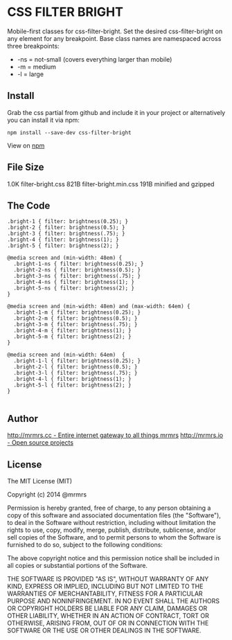 # CSS FILTER BRIGHT

  Mobile-first classes for css-filter-bright.
  Set the desired css-filter-bright on any element for any breakpoint.
  Base class names are namespaced across three breakpoints:

*  -ns = not-small (covers everything larger than mobile)
*  -m  = medium
*  -l  = large

## Install
Grab the css partial from github and include it in your project or alternatively
you can install it via npm:
```
npm install --save-dev css-filter-bright
```
View on [npm](https://www.npmjs.org/package/css-filter-bright)


## File Size

1.0K filter-bright.css
821B filter-bright.min.css 
191B minified and gzipped

## The Code
```
.bright-1 { filter: brightness(0.25); }
.bright-2 { filter: brightness(0.5); }
.bright-3 { filter: brightness(.75); }
.bright-4 { filter: brightness(1); }
.bright-5 { filter: brightness(2); }

@media screen and (min-width: 48em) {
  .bright-1-ns { filter: brightness(0.25); }
  .bright-2-ns { filter: brightness(0.5); }
  .bright-3-ns { filter: brightness(.75); }
  .bright-4-ns { filter: brightness(1); }
  .bright-5-ns { filter: brightness(2); }
}

@media screen and (min-width: 48em) and (max-width: 64em) {
  .bright-1-m { filter: brightness(0.25); }
  .bright-2-m { filter: brightness(0.5); }
  .bright-3-m { filter: brightness(.75); }
  .bright-4-m { filter: brightness(1); }
  .bright-5-m { filter: brightness(2); }
}

@media screen and (min-width: 64em)  {
  .bright-1-l { filter: brightness(0.25); }
  .bright-2-l { filter: brightness(0.5); }
  .bright-3-l { filter: brightness(.75); }
  .bright-4-l { filter: brightness(1); }
  .bright-5-l { filter: brightness(2); }
}


```

## Author

[http://mrmrs.cc - Entire internet gateway to all things mrmrs](http://mrmrs.cc)
[http://mrmrs.io - Open source projects](http://mrmrs.io)

## License

The MIT License (MIT)

Copyright (c) 2014 @mrmrs

Permission is hereby granted, free of charge, to any person obtaining a copy
of this software and associated documentation files (the "Software"), to deal
in the Software without restriction, including without limitation the rights
to use, copy, modify, merge, publish, distribute, sublicense, and/or sell
copies of the Software, and to permit persons to whom the Software is
furnished to do so, subject to the following conditions:

The above copyright notice and this permission notice shall be included in
all copies or substantial portions of the Software.

THE SOFTWARE IS PROVIDED "AS IS", WITHOUT WARRANTY OF ANY KIND, EXPRESS OR
IMPLIED, INCLUDING BUT NOT LIMITED TO THE WARRANTIES OF MERCHANTABILITY,
FITNESS FOR A PARTICULAR PURPOSE AND NONINFRINGEMENT. IN NO EVENT SHALL THE
AUTHORS OR COPYRIGHT HOLDERS BE LIABLE FOR ANY CLAIM, DAMAGES OR OTHER
LIABILITY, WHETHER IN AN ACTION OF CONTRACT, TORT OR OTHERWISE, ARISING FROM,
OUT OF OR IN CONNECTION WITH THE SOFTWARE OR THE USE OR OTHER DEALINGS IN
THE SOFTWARE.

